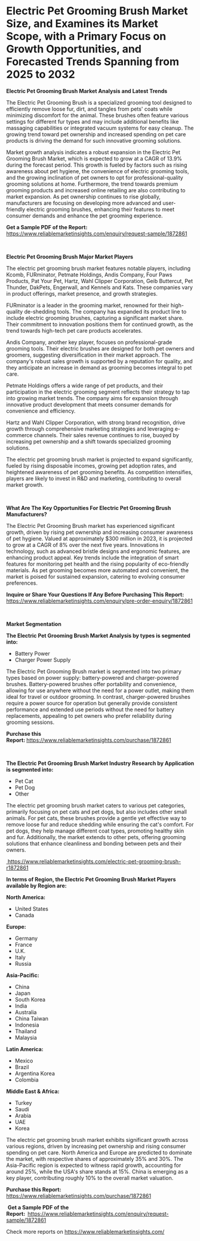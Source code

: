 <p><h1>Electric Pet Grooming Brush Market Size, and Examines its Market Scope, with a Primary Focus on Growth Opportunities, and Forecasted Trends Spanning from 2025 to 2032</h1></p><p><strong>Electric Pet Grooming Brush Market Analysis and Latest Trends</strong></p>
<p><p>The Electric Pet Grooming Brush is a specialized grooming tool designed to efficiently remove loose fur, dirt, and tangles from pets' coats while minimizing discomfort for the animal. These brushes often feature various settings for different fur types and may include additional benefits like massaging capabilities or integrated vacuum systems for easy cleanup. The growing trend toward pet ownership and increased spending on pet care products is driving the demand for such innovative grooming solutions.</p><p>Market growth analysis indicates a robust expansion in the Electric Pet Grooming Brush Market, which is expected to grow at a CAGR of 13.9% during the forecast period. This growth is fueled by factors such as rising awareness about pet hygiene, the convenience of electric grooming tools, and the growing inclination of pet owners to opt for professional-quality grooming solutions at home. Furthermore, the trend towards premium grooming products and increased online retailing are also contributing to market expansion. As pet ownership continues to rise globally, manufacturers are focusing on developing more advanced and user-friendly electric grooming brushes, enhancing their features to meet consumer demands and enhance the pet grooming experience.</p></p>
<p><strong>Get a Sample PDF of the Report:&nbsp;</strong> <a href="https://www.reliablemarketinsights.com/enquiry/request-sample/1872861?utm_campaign=1835&utm_medium=2&utm_source=Github&utm_content=ia&utm_term=05022025&utm_id=electric-pet-grooming-brush">https://www.reliablemarketinsights.com/enquiry/request-sample/1872861</a></p>
<p>&nbsp;</p>
<p><strong>Electric Pet Grooming Brush Major Market Players</strong></p>
<p><p>The electric pet grooming brush market features notable players, including Kcomb, FURminator, Petmate Holdings, Andis Company, Four Paws Products, Pat Your Pet, Hartz, Wahl Clipper Corporation, Geib Buttercut, Pet Thunder, DakPets, Engerwall, and Kennels and Kats. These companies vary in product offerings, market presence, and growth strategies.</p><p>FURminator is a leader in the grooming market, renowned for their high-quality de-shedding tools. The company has expanded its product line to include electric grooming brushes, capturing a significant market share. Their commitment to innovation positions them for continued growth, as the trend towards high-tech pet care products accelerates.</p><p>Andis Company, another key player, focuses on professional-grade grooming tools. Their electric brushes are designed for both pet owners and groomers, suggesting diversification in their market approach. The company's robust sales growth is supported by a reputation for quality, and they anticipate an increase in demand as grooming becomes integral to pet care.</p><p>Petmate Holdings offers a wide range of pet products, and their participation in the electric grooming segment reflects their strategy to tap into growing market trends. The company aims for expansion through innovative product development that meets consumer demands for convenience and efficiency.</p><p>Hartz and Wahl Clipper Corporation, with strong brand recognition, drive growth through comprehensive marketing strategies and leveraging e-commerce channels. Their sales revenue continues to rise, buoyed by increasing pet ownership and a shift towards specialized grooming solutions.</p><p>The electric pet grooming brush market is projected to expand significantly, fueled by rising disposable incomes, growing pet adoption rates, and heightened awareness of pet grooming benefits. As competition intensifies, players are likely to invest in R&D and marketing, contributing to overall market growth.</p></p>
<p>&nbsp;</p>
<p><strong>What Are The Key Opportunities For Electric Pet Grooming Brush Manufacturers?</strong></p>
<p><p>The Electric Pet Grooming Brush market has experienced significant growth, driven by rising pet ownership and increasing consumer awareness of pet hygiene. Valued at approximately $300 million in 2023, it is projected to grow at a CAGR of 8% over the next five years. Innovations in technology, such as advanced bristle designs and ergonomic features, are enhancing product appeal. Key trends include the integration of smart features for monitoring pet health and the rising popularity of eco-friendly materials. As pet grooming becomes more automated and convenient, the market is poised for sustained expansion, catering to evolving consumer preferences.</p></p>
<p><strong>Inquire or Share Your Questions If Any Before Purchasing This Report:</strong> <a href="https://www.reliablemarketinsights.com/enquiry/pre-order-enquiry/1872861?utm_campaign=1835&utm_medium=2&utm_source=Github&utm_content=ia&utm_term=05022025&utm_id=electric-pet-grooming-brush">https://www.reliablemarketinsights.com/enquiry/pre-order-enquiry/1872861</a></p>
<p>&nbsp;</p>
<p><strong>Market Segmentation</strong></p>
<p><strong>The Electric Pet Grooming Brush Market Analysis by types is segmented into:</strong></p>
<p><ul><li>Battery Power</li><li>Charger Power Supply</li></ul></p>
<p><p>The Electric Pet Grooming Brush market is segmented into two primary types based on power supply: battery-powered and charger-powered brushes. Battery-powered brushes offer portability and convenience, allowing for use anywhere without the need for a power outlet, making them ideal for travel or outdoor grooming. In contrast, charger-powered brushes require a power source for operation but generally provide consistent performance and extended use periods without the need for battery replacements, appealing to pet owners who prefer reliability during grooming sessions.</p></p>
<p><strong>Purchase this Report:&nbsp;</strong><a href="https://www.reliablemarketinsights.com/purchase/1872861?utm_campaign=1835&utm_medium=2&utm_source=Github&utm_content=ia&utm_term=05022025&utm_id=electric-pet-grooming-brush">https://www.reliablemarketinsights.com/purchase/1872861</a></p>
<p>&nbsp;</p>
<p><strong>The Electric Pet Grooming Brush Market Industry Research by Application is segmented into:</strong></p>
<p><ul><li>Pet Cat</li><li>Pet Dog</li><li>Other</li></ul></p>
<p><p>The electric pet grooming brush market caters to various pet categories, primarily focusing on pet cats and pet dogs, but also includes other small animals. For pet cats, these brushes provide a gentle yet effective way to remove loose fur and reduce shedding while ensuring the cat's comfort. For pet dogs, they help manage different coat types, promoting healthy skin and fur. Additionally, the market extends to other pets, offering grooming solutions that enhance cleanliness and bonding between pets and their owners.</p></p>
<p><a href="https://www.reliablemarketinsights.com/electric-pet-grooming-brush-r1872861?utm_campaign=1835&utm_medium=2&utm_source=Github&utm_content=ia&utm_term=05022025&utm_id=electric-pet-grooming-brush">&nbsp;https://www.reliablemarketinsights.com/electric-pet-grooming-brush-r1872861</a></p>
<p><strong>In terms of Region, the Electric Pet Grooming Brush Market Players available by Region are:</strong></p>
<p>
    <p> <strong> North America: </strong>
        <ul>
            <li>United States</li>
            <li>Canada</li>
        </ul>
        </p> 
    <p> <strong> Europe: </strong>
        <ul>
            <li>Germany</li>
            <li>France</li>
            <li>U.K.</li>
            <li>Italy</li>
            <li>Russia</li>
        </ul>
        </p> 
    <p> <strong> Asia-Pacific: </strong>
        <ul>
            <li>China</li>
            <li>Japan</li>
            <li>South Korea</li>
            <li>India</li>
            <li>Australia</li>
            <li>China Taiwan</li>
            <li>Indonesia</li>
            <li>Thailand</li>
            <li>Malaysia</li>
        </ul>
        </p> 
    <p> <strong> Latin America: </strong>
        <ul>
            <li>Mexico</li>
            <li>Brazil</li>
            <li>Argentina Korea</li>
            <li>Colombia</li>
        </ul>
        </p> 
    <p> <strong> Middle East & Africa: </strong>
        <ul>
            <li>Turkey</li>
            <li>Saudi</li>
            <li>Arabia</li>
            <li>UAE</li>
            <li>Korea</li>
        </ul>
    </p>
    </p>
<p><p>The electric pet grooming brush market exhibits significant growth across various regions, driven by increasing pet ownership and rising consumer spending on pet care. North America and Europe are predicted to dominate the market, with respective shares of approximately 35% and 30%. The Asia-Pacific region is expected to witness rapid growth, accounting for around 25%, while the USA's share stands at 15%. China is emerging as a key player, contributing roughly 10% to the overall market valuation.</p></p>
<p><strong>Purchase this Report: </strong><a href="https://www.reliablemarketinsights.com/purchase/1872861?utm_campaign=1835&utm_medium=2&utm_source=Github&utm_content=ia&utm_term=05022025&utm_id=electric-pet-grooming-brush">https://www.reliablemarketinsights.com/purchase/1872861</a></p>
<p>&nbsp;<strong>Get a Sample PDF of the Report:&nbsp;&nbsp;</strong><a href="https://www.reliablemarketinsights.com/enquiry/request-sample/1872861?utm_campaign=1835&utm_medium=2&utm_source=Github&utm_content=ia&utm_term=05022025&utm_id=electric-pet-grooming-brush">https://www.reliablemarketinsights.com/enquiry/request-sample/1872861</a></p>
<p><strong></strong></p>
<p>Check more reports on <a href="https://www.reliablemarketinsights.com/?utm_campaign=1835&utm_medium=2&utm_source=Github&utm_content=ia&utm_term=05022025&utm_id=electric-pet-grooming-brush">https://www.reliablemarketinsights.com/</a></p>